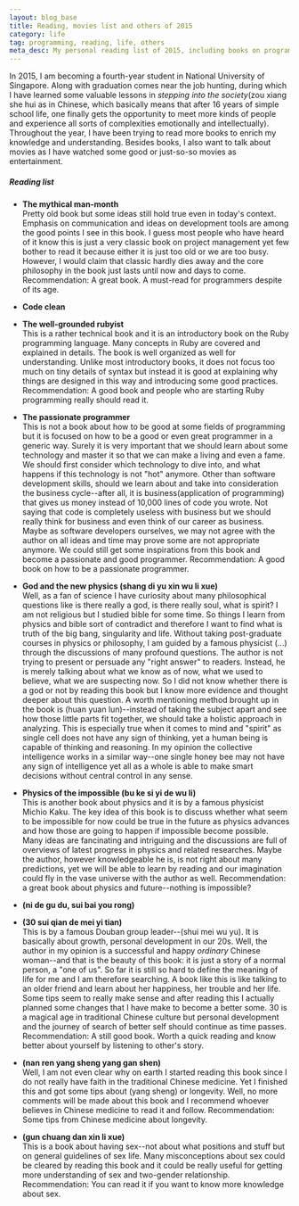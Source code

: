 ```yaml
---
layout: blog_base
title: Reading, movies list and others of 2015
category: life
tag: programming, reading, life, others
meta_desc: My personal reading list of 2015, including books on programming, fiction, general science, religion and so on. Also movies watched in 2015 and other stuff
---
```


In 2015, I am becoming a fourth-year student in National University of Singapore. Along with graduation comes near the job hunting, during which I have learned some valuable lessons in *stepping into the society*(zou xiang she hui as in Chinese, which basically means that after 16 years of simple school life, one finally gets the opportunity to meet more kinds of people and experience all sorts of complexities emotionally and intellectually). Throughout the year, I have been trying to read more books to enrich my knowledge and understanding. Besides books, I also want to talk about movies as I have watched some good or just-so-so movies as entertainment.

##### Reading list

* **The mythical man-month**<br>
  Pretty old book but some ideas still hold true even in today's context. Emphasis on communication and ideas on development tools are among the good points I see in this book. I guess most people who have heard of it know this is just a very classic book on project management yet few bother to read it because either it is just too old or we are too busy. However, I would claim that classic hardly dies away and the core philosophy in the book just lasts until now and days to come.<br>
  Recommendation: A great book. A must-read for programmers despite of its age.

* **Code clean**<br>

* **The well-grounded rubyist**<br>
  This is a rather technical book and it is an introductory book on the Ruby programming language. Many concepts in Ruby are covered and explained in details. The book is well organized as well for understanding. Unlike most introductory books, it does not focus too much on tiny details of syntax but instead it is good at explaining why things are designed in this way and introducing some good practices.<br>
  Recommendation: A good book and people who are starting Ruby programming really should read it.

* **The passionate programmer**<br>
  This is not a book about how to be good at some fields of programming but it is focused on how to be a good or even great programmer in a generic way. Surely it is very important that we should learn about some technology and master it so that we can make a living and even a fame. We should first consider which technology to dive into, and what happens if this technology is not "hot" anymore. Other than software development skills, should we learn about and take into consideration the business cycle--after all, it is business(application of programming) that gives us money instead of 10,000 lines of code you wrote. Not saying that code is completely useless with business but we should really think for business and even think of our career as business. Maybe as software developers ourselves, we may not agree with the author on all ideas and time may prove some are not appropriate anymore. We could still get some inspirations from this book and become a passionate and good programmer.
  Recommendation: A good book on how to be a passionate programmer.

* **God and the new physics (shang di yu xin wu li xue)**<br>
  Well, as a fan of science I have curiosity about many philosophical questions like is there really a god, is there really soul, what is spirit? I am not religious but I studied bible for some time. So things I learn from physics and bible sort of contradict and therefore I want to find what is truth of the big bang, singularity and life. Without taking post-graduate courses in physics or philosophy, I am guided by a famous physicist (...) through the discussions of many profound questions. The author is not trying to present or persuade any "right answer" to readers. Instead, he is merely talking about what we know as of now, what we used to believe, what we are suspecting now. So I did not know whether there is a god or not by reading this book but I know more evidence and thought deeper about this question. A worth mentioning method brought up in the book is (huan yuan lun)--instead of taking the subject apart and see how those little parts fit together, we should take a holistic approach in analyzing. This is especially true when it comes to mind and "spirit" as single cell does not have any sign of thinking, yet a human being is capable of thinking and reasoning. In my opinion the collective intelligence works in a similar way--one single honey bee may not have any sign of intelligence yet all as a whole is able to make smart decisions without central control in any sense.

* **Physics of the impossible (bu ke si yi de wu li)**<br>
  This is another book about physics and it is by a famous physicist Michio Kaku. The key idea of this book is to discuss whether what seem to be impossible for now could be true in the future as physics advances and how those are going to happen if impossible become possible. Many ideas are fancinating and intriguing and the discussions are full of overviews of latest progress in physics and related researches. Maybe the author, however knowledgeable he is, is not right about many predictions, yet we will be able to learn by reading and our imagination could fly in the vase universe with the author as well.
  Recommendation: a great book about physics and future--nothing is impossible?

* **(ni de gu du, sui bai you rong)**<br>

* **(30 sui qian de mei yi tian)**<br>
  This is by a famous Douban group leader--(shui mei wu yu). It is basically about growth, personal development in our 20s. Well, the author in my opinion is a successful and happy *ordinary* Chinese woman--and that is the beauty of this book: it is just a story of a normal person, a "one of us". So far it is still so hard to define the meaning of life for me and I am therefore searching. A book like this is like talking to an older friend and learn about her happiness, her trouble and her life. Some tips seem to really make sense and after reading this I actually planned some changes that I have make to become a better some. 30 is a magical age in traditional Chinese culture but personal development and the journey of search of better self should continue as time passes.
  Recommendation: A still good book. Worth a quick reading and know better about yourself by listening to other's story.

* **(nan ren yang sheng yang gan shen)**<br>
  Well, I am not even clear why on earth I started reading this book since I do not really have faith in the traditional Chinese medicine. Yet I finished this and got some tips about (yang sheng) or longevity. Well, no more comments will be made about this book and I recommend whoever believes in Chinese medicine to read it and follow.
  Recommendation: Some tips from Chinese medicine about longevity.

* **(gun chuang dan xin li xue)**<br>
  This is a book about having sex--not about what positions and stuff but on general guidelines of sex life. Many misconceptions about sex could be cleared by reading this book and it could be really useful for getting more understanding of sex and two-gender relationship.
  Recommendation: You can read it if you want to know more knowledge about sex.
